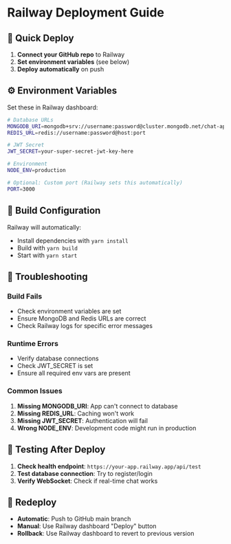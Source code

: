 # Railway Deployment Guide

## 🚀 Quick Deploy

1. **Connect your GitHub repo** to Railway
2. **Set environment variables** (see below)
3. **Deploy automatically** on push

## ⚙️ Environment Variables

Set these in Railway dashboard:

```bash
# Database URLs
MONGODB_URI=mongodb+srv://username:password@cluster.mongodb.net/chat-app
REDIS_URL=redis://username:password@host:port

# JWT Secret
JWT_SECRET=your-super-secret-jwt-key-here

# Environment
NODE_ENV=production

# Optional: Custom port (Railway sets this automatically)
PORT=3000
```

## 🔧 Build Configuration

Railway will automatically:
- Install dependencies with `yarn install`
- Build with `yarn build`
- Start with `yarn start`

## 🐛 Troubleshooting

### Build Fails
- Check environment variables are set
- Ensure MongoDB and Redis URLs are correct
- Check Railway logs for specific error messages

### Runtime Errors
- Verify database connections
- Check JWT_SECRET is set
- Ensure all required env vars are present

### Common Issues
1. **Missing MONGODB_URI**: App can't connect to database
2. **Missing REDIS_URL**: Caching won't work
3. **Missing JWT_SECRET**: Authentication will fail
4. **Wrong NODE_ENV**: Development code might run in production

## 📱 Testing After Deploy

1. **Check health endpoint**: `https://your-app.railway.app/api/test`
2. **Test database connection**: Try to register/login
3. **Verify WebSocket**: Check if real-time chat works

## 🔄 Redeploy

- **Automatic**: Push to GitHub main branch
- **Manual**: Use Railway dashboard "Deploy" button
- **Rollback**: Use Railway dashboard to revert to previous version
